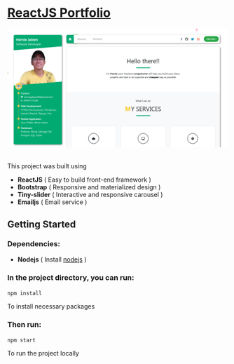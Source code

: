 # [ReactJS Portfolio](https://www.hernie-jabien.com)

<img src="./public/img/Screenshot.png" />
<br />
<br />

This project was built using 
- <b>ReactJS</b> ( Easy to build front-end framework )
- <b>Bootstrap</b> ( Responsive and materialized design )
- <b>Tiny-slider</b> ( Interactive and responsive carousel )
- <b>Emailjs</b> ( Email service )

## Getting Started
### Dependencies:
- <b>Nodejs</b>
( Install [nodejs](https://nodejs.org/en/) )

### In the project directory, you can run:
`npm install`

To install necessary packages

### Then run:
`npm start`

To run the project locally
